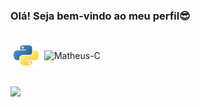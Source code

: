 ### Olá! Seja bem-vindo ao meu perfil😎

<div style="display: inline_block"><br>
 <img align="center" alt="Matheus-Python" height="40" width="50" src="https://raw.githubusercontent.com/devicons/devicon/master/icons/python/python-original.svg">
<img align="center" alt="Matheus-C" height="40" width="50" src="https://cdn.jsdelivr.net/gh/devicons/devicon/icons/c/c-original.svg">
</div>

##
<div> 
 <a href = "mailto:Oliveira.msilva22@gmail.com"><img src="https://img.shields.io/badge/-Gmail-%23333?style=for-the-badge&logo=gmail&logoColor=white" target="_blank"></a>

 </div>
